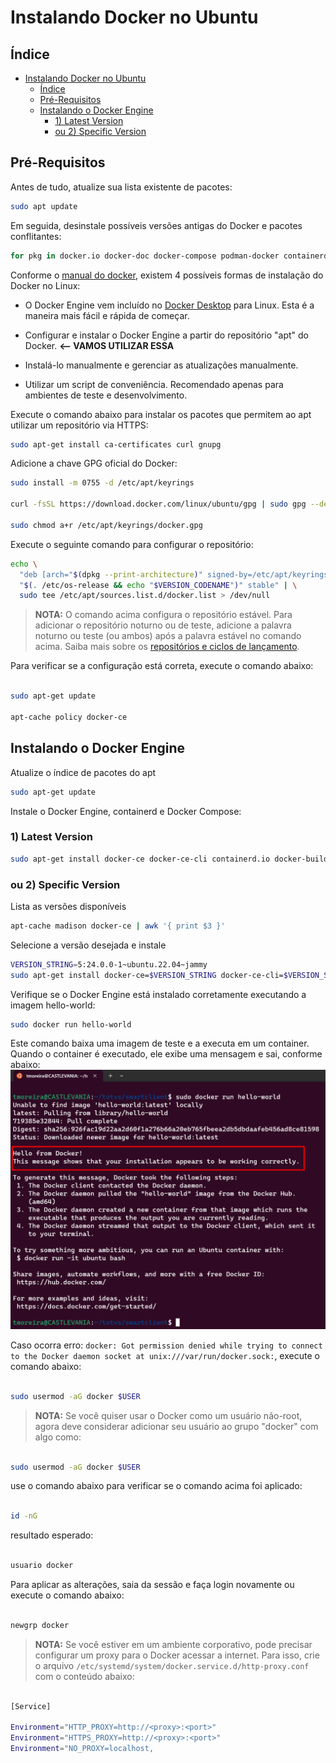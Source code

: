 # Instalando Docker no Ubuntu

## Índice

- [Instalando Docker no Ubuntu](#instalando-docker-no-ubuntu)
  - [Índice](#índice)
  - [Pré-Requisitos](#pré-requisitos)
  - [Instalando o Docker Engine](#instalando-o-docker-engine)
    - [1) Latest Version](#1-latest-version)
    - [ou 2) Specific Version](#ou-2-specific-version)

## Pré-Requisitos

Antes de tudo, atualize sua lista existente de pacotes:

```bash
sudo apt update
```

Em seguida, desinstale possíveis versões antigas do Docker e pacotes conflitantes:

```bash
for pkg in docker.io docker-doc docker-compose podman-docker containerd runc; do sudo apt-get remove $pkg; done
```

Conforme o [manual do docker](https://docs.docker.com/engine/install/ubuntu/), existem 4 possíveis formas de instalação do Docker no Linux:
- O Docker Engine vem incluído no [Docker Desktop](https://docs.docker.com/desktop/install/linux-install/) para Linux. Esta é a maneira mais fácil e rápida de começar.

- Configurar e instalar o Docker Engine a partir do repositório "apt" do Docker. **<-- VAMOS UTILIZAR ESSA**

- Instalá-lo manualmente e gerenciar as atualizações manualmente.

- Utilizar um script de conveniência. Recomendado apenas para ambientes de teste e desenvolvimento.

Execute o comando abaixo para instalar os pacotes que permitem ao apt utilizar um repositório via HTTPS:
    
```bash
sudo apt-get install ca-certificates curl gnupg
```

Adicione a chave GPG oficial do Docker:

```bash
sudo install -m 0755 -d /etc/apt/keyrings

curl -fsSL https://download.docker.com/linux/ubuntu/gpg | sudo gpg --dearmor -o /etc/apt/keyrings/docker.gpg

sudo chmod a+r /etc/apt/keyrings/docker.gpg
```

Execute o seguinte comando para configurar o repositório:

```bash
echo \
  "deb [arch="$(dpkg --print-architecture)" signed-by=/etc/apt/keyrings/docker.gpg] https://download.docker.com/linux/ubuntu \
  "$(. /etc/os-release && echo "$VERSION_CODENAME")" stable" | \
  sudo tee /etc/apt/sources.list.d/docker.list > /dev/null
```

> **NOTA:** O comando acima configura o repositório estável. Para adicionar o repositório noturno ou de teste, adicione a palavra noturno ou teste (ou ambos) após a palavra estável no comando acima. Saiba mais sobre os [repositórios e ciclos de lançamento](https://docs.docker.com/engine/install/).

Para verificar se a configuração está correta, execute o comando abaixo:

```bash

sudo apt-get update

apt-cache policy docker-ce

```

## Instalando o Docker Engine

Atualize o índice de pacotes do apt
```bash
sudo apt-get update
```

Instale o Docker Engine, containerd e Docker Compose:
### 1) Latest Version
```bash
sudo apt-get install docker-ce docker-ce-cli containerd.io docker-buildx-plugin docker-compose-plugin
```

### ou 2) Specific Version
Lista as versões disponíveis
```bash
apt-cache madison docker-ce | awk '{ print $3 }'
```
Selecione a versão desejada e instale
```bash
VERSION_STRING=5:24.0.0-1~ubuntu.22.04~jammy
sudo apt-get install docker-ce=$VERSION_STRING docker-ce-cli=$VERSION_STRING containerd.io docker-buildx-plugin docker-compose-plugin
```

Verifique se o Docker Engine está instalado corretamente executando a imagem hello-world:

```bash
sudo docker run hello-world
```
Este comando baixa uma imagem de teste e a executa em um container. Quando o container é executado, ele exibe uma mensagem e sai, conforme abaixo:
![Alt text](./Imagens/docker-hello-world.png)

Caso ocorra erro: `docker: Got permission denied while trying to connect to the Docker daemon socket at unix:///var/run/docker.sock:`, execute o comando abaixo:

```bash

sudo usermod -aG docker $USER

```

> **NOTA:** Se você quiser usar o Docker como um usuário não-root, agora deve considerar adicionar seu usuário ao grupo "docker" com algo como:

```bash

sudo usermod -aG docker $USER

```
use o comando abaixo para verificar se o comando acima foi aplicado:

```bash

id -nG

```
resultado esperado:

```bash

usuario docker

```

Para aplicar as alterações, saia da sessão e faça login novamente ou execute o comando abaixo:

```bash

newgrp docker

```

> **NOTA:** Se você estiver em um ambiente corporativo, pode precisar configurar um proxy para o Docker acessar a internet. Para isso, crie o arquivo `/etc/systemd/system/docker.service.d/http-proxy.conf` com o conteúdo abaixo:

```bash

[Service]

Environment="HTTP_PROXY=http://<proxy>:<port>"
Environment="HTTPS_PROXY=http://<proxy>:<port>"
Environment="NO_PROXY=localhost,

```



